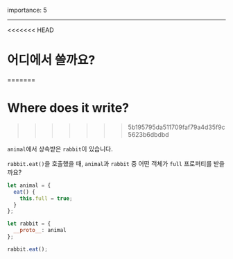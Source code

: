 importance: 5

---

<<<<<<< HEAD
# 어디에서 쓸까요?
=======
# Where does it write?
>>>>>>> 5b195795da511709faf79a4d35f9c5623b6dbdbd

`animal`에서 상속받은 `rabbit`이 있습니다.

`rabbit.eat()`을 호출했을 때, `animal`과 `rabbit` 중 어떤 객체가 `full` 프로퍼티를 받을까요?

```js
let animal = {
  eat() {
    this.full = true;
  }
};

let rabbit = {
  __proto__: animal
};

rabbit.eat();
```
